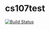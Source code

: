 # cs107test

[![Build Status](https://app.travis-ci.com/github/RenhaoL/cs107test?branch=main)](https://app.travis-ci.com/github/RenhaoL/cs107test?branch=main)





